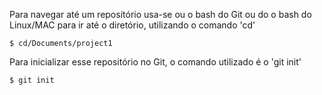 Para navegar até um repositório usa-se ou o bash do Git ou do o bash do Linux/MAC para ir até o diretório, utilizando o comando 'cd'

```
$ cd/Documents/project1
```

Para inicializar esse repositório no Git, o comando utilizado é o 'git init'

```
$ git init
```
